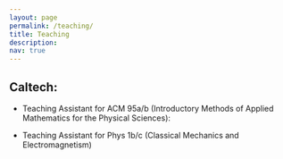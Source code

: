 ```yaml
---
layout: page
permalink: /teaching/
title: Teaching
description: 
nav: true
---
```


## Caltech:
- Teaching Assistant for ACM 95a/b (Introductory Methods of Applied Mathematics for the Physical Sciences): 

- Teaching Assistant for Phys 1b/c (Classical Mechanics and Electromagnetism)

